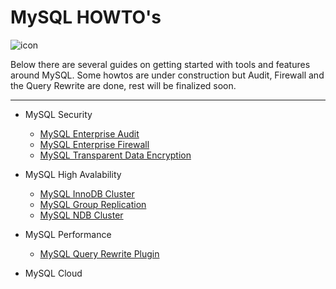 MySQL HOWTO's
===================
![icon](https://upload.wikimedia.org/wikipedia/en/thumb/6/62/MySQL.svg/124px-MySQL.svg.png)

Below there are several guides on getting started with tools and features around MySQL.
Some howtos are under construction but Audit, Firewall and the Query Rewrite are done, rest will be finalized soon.

----------


* MySQL Security
  * [MySQL Enterprise Audit](./howtos/audit.md)
  * [MySQL Enterprise Firewall](./howtos/firewall.md)
  * [MySQL Transparent Data Encryption](./howtos/tde.md)

* MySQL High Avalability
  * [MySQL InnoDB Cluster](./howtos/idc.md)
  * [MySQL Group Replication](./howtos/gr.md)
  * [MySQL NDB Cluster](https://github.com/wwwted/ndb-cluster-workshop)

* MySQL Performance
  * [MySQL Query Rewrite Plugin](./howtos/rewriter.md)

* MySQL Cloud

